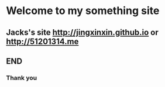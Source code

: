 # Welcome to my something site

## Jacks's site http://jingxinxin.github.io or http://51201314.me

## END

### Thank you
